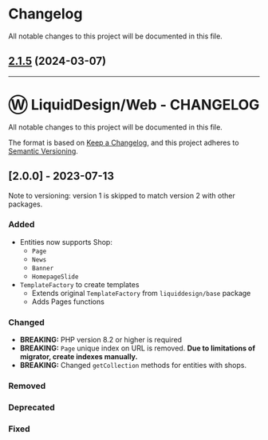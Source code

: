 <!--- BEGIN HEADER -->
# Changelog

All notable changes to this project will be documented in this file.
<!--- END HEADER -->

## [2.1.5](https://github.com/liquiddesign/web/compare/v2.1.4...v2.1.5) (2024-03-07)


---

# Ⓦ LiquidDesign/Web - CHANGELOG

All notable changes to this project will be documented in this file.

The format is based on [Keep a Changelog](https://keepachangelog.com/en/1.0.0/),
and this project adheres to [Semantic Versioning](https://semver.org/spec/v2.0.0.html).

## [2.0.0] - 2023-07-13

Note to versioning: version 1 is skipped to match version 2 with other packages.

### Added

- Entities now supports Shop:
  - `Page`
  - `News`
  - `Banner`
  - `HomepageSlide`
- `TemplateFactory` to create templates
  - Extends original `TemplateFactory` from `liquiddesign/base` package
  - Adds Pages functions

### Changed

- **BREAKING:** PHP version 8.2 or higher is required
- **BREAKING:** `Page` unique index on URL is removed. **Due to limitations of migrator, create indexes manually.**
- **BREAKING:** Changed `getCollection` methods for entities with shops.

### Removed

### Deprecated

### Fixed